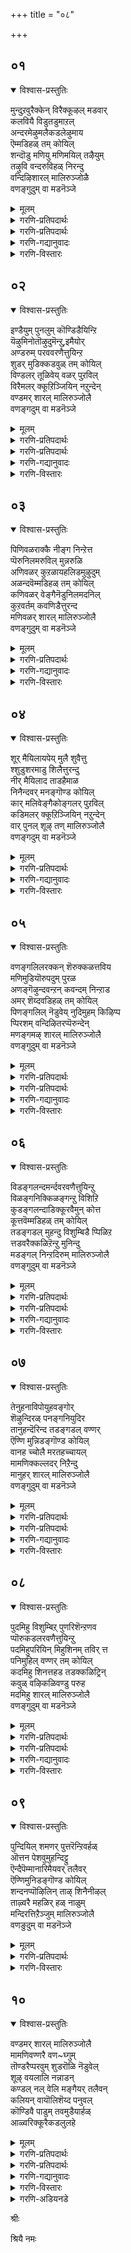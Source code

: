 +++
title = "०८"

+++

## ०१
<details open><summary>विश्वास-प्रस्तुतिः</summary>

मुन्दुऱवुरैक्केन् विरैक्कूऴल् मडवार्  
कलवियै विडुतडुमाऱल्  
अन्दरमेऴुमलैकडलेऴुमाय  
ऎम्मडिहळ् तम् कोयिल्  
शन्दॊडु मणियु मणिमयिल् तऴैयुम्  
तऴुवि वन्दरुविहळ् निरन्दु  
वन्दिऴिशारल् मालिरुञ्जोळै  
वणङ्गुदुम् वा मडनॆञ्जे
</details>

<details><summary>मूलम्</summary>

मुन्दुऱवुरैक्केन् विरैक्कूऴल् मडवार्  
कलवियै विडुतडुमाऱल्  
अन्दरमेऴुमलैकडलेऴुमाय  
ऎम्मडिहळ् तम् कोयिल्  
शन्दॊडु मणियु मणिमयिल् तऴैयुम्  
तऴुवि वन्दरुविहळ् निरन्दु  
वन्दिऴिशारल् मालिरुञ्जोळै  
वणङ्गुदुम् वा मडनॆञ्जे
</details>

<details><summary>गरणि-प्रतिपदार्थः</summary>

मुन्=हिन्दिन\(इदुवॆरॆगिन\), तुऱ=आसक्तिगळन्नु, उरैक्केन्=हेळुत्तेनॆ केळु, विरै=परिमळिसुव, कुऴल्=तलॆगूदलिन, मडवार्=स्त्रीयर, कलवियै=कूडिकॆयन्नु, विडु=बिट्टुबिडु, तडुमाऱल्=हिन्दुमुन्दु नोडुवुदन्नु, \(विडु=बिट्टुबिडु\), अन्दरम् एऴुम्=एळु द्वीपगळू, मलैकडल्=बॆट्टगळू, कडलुगळू, एऴुम् आय=एळु एळागिरुव, ऎम्मडिहळ् त=नम्म स्वामिय, कोयिल्=नॆलसिरुव स्थळवागियू, शन्दॊडु=चन्दन वृक्षगळन्नू, मणियुम्=रत्नगळन्नू, अणि=सुन्दरवाद, मयिल् तऴैयुम्= नविलुगरिगळन्नू, तऴुविवन्दु=तळ्ळिकॊण्डु बन्दु, अरुविहळ्=बॆट्टद झरिगळु, वन्दु =बन्दु
</details>





<details><summary>गरणि-प्रतिपदार्थः</summary>

इऴि=प्रवहिसुव, शारल्=बॆट्टद तप्पलिन\(जारिकॆय\), मालिरुञ्जोलै=तिरुमालिरुञ्जोलै क्षेत्रवन्नु, वणङ्गुदुम् वा=नमस्करिसोण बा, मडनॆञ्जे=मूढ मनस्से.
</details>

<details><summary>गरणि-गद्यानुवादः</summary>

मुढमनस्से, हिन्दिन \(इदुवॆरॆगिन\) आसक्तिगळन्नॆल्ला बिट्टु बिडु. परिमळिसुव तलॆगूदलिन हॆण्णुगळकूडिकॆयन्नु बिट्टुबिडु. \(अवुगळ बगॆगॆ\)हिन्दुमुन्दॆ नोडुवुदन्नु बिट्टुबिडु. एळुद्वीपगळू एळु बॆट्टगळू, एळु कडलुगळू आगिरुव नम्म स्वामियु नॆलसिरुव स्थळवागियू, बॆट्टद झरिगळु गन्धद मरगळन्नू, रत्नगळन्नू, सुन्दरवाद नविलुगरिगळन्नू तळ्ळिकॊण्डु बन्दु इळियुव तप्पलिनदागियू इरुव तिरुमालिरुञ्जोलै क्षेत्रवन्नु पूजिसोण बा.\(१\)
</details>

<details><summary>गरणि-विस्तारः</summary>

हिन्दिन तिरुमॊऴियल्लि आऴ्वाररु तिरुवल्लवा- क्षेत्रवन्नु कुरितु हाडिदरष्टॆ. “आ क्षेत्रवन्नू,अल्लि नॆलसिरुव भगवन्तनन्नू कुरितु हॊगळिहाडलु समर्थनागु”ऎन्दु अवरु तम्म मनस्सिगॆ बुद्धिहेळिदरु. ई तिरुमॊऴियल्लि तिरुमालिरुञ्जोलै मलै ऎम्ब मत्तॊन्दु पुण्यक्षेत्रक्कॆ अवरु बन्दिद्दरागि, अदर बगॆगॆ तम्म बुद्धियिल्लद चञ्चलवाद मनस्सिगॆ हितवन्नु नुडियुत्तिद्दारॆ.

आऴ्वाररु हेळुत्तारॆ- मूढमनस्से, हिन्दिन आसक्तिगळॆल्लवू निन्नन्नु इन्नू बाधिसुत्तिवॆयल्लवे? नन्न मातन्नु केळु- इदुवरॆगिन निन्न प्रापञ्चिकवाद आशॆआसक्तिगळन्नॆल्ला तॊलगिसिबिडु. अवुगळिन्द निनगॆ याव प्रयोजनवू इल्ल. अलङ्करिसिकॊण्डिरुव परिमळिसुव तलॆगूदलिन हॆण्णुगळ सहवासवन्नु मॊदलु बिट्टुबिडु. निन्न आसक्तिगळन्नु बिट्टुकॊडलु हिन्दुमुन्दु नोडबेड. अदक्कॆ बदलागि, नॆम्मदियिन्द नन्नॊडनॆ बा. नावु भगवन्तनु नॆलसिरुव दिव्यक्षेत्रगळिगॆ होगोण. नम्म स्वामियु सामान्यनल्ल-सर्वेश्वरनु, सर्वशक्तनु\! सप्तद्वीपगळू, सप्त कुलपर्वतगळू,सप्तसागरगळू आगिरुव ब्रह्माण्डवे अवनागि, अवुगळ रक्षकनू आगिरुव परमाश्चर्यकारि\! अवने ईग तिरुमालिरुञ्जोलै मलै ऎम्ब क्षेत्रदल्लि भक्तर उद्धारक्कागिये नॆलसिद्दानॆ. आ क्षेत्रप्रकृतिरम्यवदद्दु. बॆट्टद झरिगळु तम्मतम्म प्रवाहगळ मूलक गन्धदमरगळन्नू, दिव्यवाद रत्नगळन्नू, सुन्दरवाद नविलुगरिगळन्नू तळ्ळिकॊण्डुबन्दु स्वामिय तिरुवडिगळिगॆ इळिजारिनल्लि काणिकॆयन्नागि अर्पिसुत्तवॆ. मनस्से बा, नावु अल्लिगॆ



होगोण. स्वामिय सम्मुखदल्लि निन्तु अवनन्नु पूजिसि अवन तिरुवडिगळिगॆ ऎरगोण. अदे नम्म उद्धारक्कॆ हादि.
</details>


## ०२
<details open><summary>विश्वास-प्रस्तुतिः</summary>

इण्डैयुम् पुनलुम् कॊण्डिडैयिन्ऱि  
यॆऴुमिनोतॊऴुदुमॆन्ऱु,इमैयोर्  
अण्डरुम् परववरणैत्तुयिन्ऱ  
शुडर् मुडिक्कडवुळ् तम् कोयिल्  
विण्डलर् तूळिवेय् वळर् पुऱविल्  
विरैमलर् क्कूऱिञ्जियिन् नऱुन्देन्  
वण्डमर् शारल् मालिरुञ्जोलै  
वणङ्गदुम् वा मडनॆञ्जे
</details>

<details><summary>मूलम्</summary>

इण्डैयुम् पुनलुम् कॊण्डिडैयिन्ऱि  
यॆऴुमिनोतॊऴुदुमॆन्ऱु,इमैयोर्  
अण्डरुम् परववरणैत्तुयिन्ऱ  
शुडर् मुडिक्कडवुळ् तम् कोयिल्  
विण्डलर् तूळिवेय् वळर् पुऱविल्  
विरैमलर् क्कूऱिञ्जियिन् नऱुन्देन्  
वण्डमर् शारल् मालिरुञ्जोलै  
वणङ्गदुम् वा मडनॆञ्जे
</details>

<details><summary>गरणि-प्रतिपदार्थः</summary>

इण्डैयुम्=हूविन हारगळन्नू, पुनलुम्=तीर्थवन्नू, कॊण्डु=तॆगॆदुकॊण्डु बन्दु, इडै इन्ऱि=ऎडॆबिददॆ, तॊळुदुम्=पूजिसोण, ऎऴुमिनो=एळिरि,ऎन्ऱु=ऎन्दु, इमैयोर्=परमपद वासिगळू, अण्डरुम्=देवतॆगळू, परव=हरडिकॊण्डिरलु, अरवु अणै=हाविन हासुगॆयल्लि, तुयिन्ऱ=निद्रिसुव, शुडर् मुडि=हॊळॆहॊळॆयुव किरीटवुळ्ळ, कडवुळ्=भगवन्तनु कोयिल्=नॆलसिरुव स्थळवॆम्ब, विण्डु=आकाशदल्लि\(बॆट्टद मेलॆ\) अलर्=अरळुव, तूळि=परागवन्नु चॆल्लुव, वेय्=बिदिरु, वळर्=बॆळॆयुव, पुऱविल्=प्रदेशदल्लि, विरै=परिमळ तुम्बिद, मलर्=हूगळिन्द कूडिद, कुऱिञ्जियिन्=बॆट्टद हूवुगळिन्द, नऱु=उत्तमवाद तेन्-जेनिगॆ, वण्डु=दुम्बिगळु,
</details>





<details><summary>गरणि-प्रतिपदार्थः</summary>

अमर्=मुसुरिकॊण्डिरुव, शारल्=बॆट्टद तप्पलिन, मालिरुञ्जोलै=तिरुमालिरुञ्जोलै क्षेत्रवन्नु, वणङ्गुदुम् वा=पूजिसोण बा, मडनॆञ्जे=बुद्धिहीन मनस्से.
</details>

<details><summary>गरणि-गद्यानुवादः</summary>

बुद्धियिल्लद मनस्से, हूविन हारगळन्नू तीर्थवन्नू तॆगॆदुकॊण्डु ऎडॆबिडदॆ पूजिसोण एळिरो ऎन्दु पऎअमपदवासिगळू देवतॆगळू हरडिनिन्तिरुवाग हाविन हासुगॆयल्लि निद्रिसुव हॊळॆहॊळॆयुव किरीटवुळ्ळ भगवन्तनु नॆलसिरुव स्थळवाद आकाशदल्लि\(बॆट्टदमेलॆ\) अरळि परागवन्नु चॆल्लुव बिदिरुबॆळॆयुव प्रदेशदल्लि परिमळतुम्बिद हूगळिन्द कूडिद बॆट्टद हूगळिन्द स्रविसुव उत्तमवाद जेनिगॆ दुम्बिगळु मुसुरिकॊण्डिरुव बॆट्टद तप्पलिन तिरुमालिरुञ्जोलैमलै क्षेत्रवन्नु पूजिसोण बा.\(२\)
</details>

<details><summary>गरणि-विस्तारः</summary>

आऴ्वाररु हेळुत्तारॆ- मूढमनस्से, भगवन्तन हिरिमॆयेनॆम्बुदन्नु तिळियलु इच्छिसुवॆया? परमपदवासिगळाद अमररू, देवादिदेवतॆगळू अवनन्नु ऎडॆबिडदन्तॆ पूजिसबेकॆन्दु हूविन हारगळन्नू तीर्थवन्नू तॆगॆदुकॊण्डु होगि, कादु निन्तिरुत्तारॆ. अष्टु सुलभव स्वामि अवर पूजॆयन्नु कैगॊळ्ळुवुदु\! अवरॆल्ल निन्तिरुवन्तॆये, स्वामियु कण्णुकोरैसुवन्तॆ हॊळॆयुव किरीटवन्नु धरिसिदवनागि, हाविन हासुगॆयल्लि पाल्गडलल्लि पवडिसि निद्रिसुत्तानॆ\! देवाधिदेवतॆगळिगू सुलभसाध्यनल्लद स्वामियु ईग, भक्तर उद्धारक्कागिये तिरुमालिरुञ्जोलैमलै क्षेत्रदल्लि नॆलसिद्दानॆ. आ बॆट्टद तप्पलु बिदिरुमॆळॆगळिम्दलू, बॆट्टद हूगळिन्दलू तुम्बि, जेनु सुरिसुत्ता, दुम्बि मुसुरुत्तिरुत्तदॆ. मनस्से, अल्लिगॆ होगोण बा. भगवन्तनन्नु पूजिसोण नावु उज्जीवनगॊळ्ळोण.
</details>


## ०३
<details open><summary>विश्वास-प्रस्तुतिः</summary>

पिणिवळराक्कै नीङ्ग निन्ऱेत्त  
प्पॆरुनिलमरुविल् मुन्नरुळि  
अणिवळर् कुऱळायहलिडमुऴुदुम्  
अळन्दवॆम्मडिहळ् तम् कोयिल्  
कणिवळर् वेङ्गैनॆडुनिलमदनिल्  
कुऱवर्तम् कवणिडैत्तुरन्द  
मणिवळर् शारल् मालिरुञ्जोलै  
वणङ्गुदुम् वा मडनॆञ्जे
</details>

<details><summary>मूलम्</summary>

पिणिवळराक्कै नीङ्ग निन्ऱेत्त  
प्पॆरुनिलमरुविल् मुन्नरुळि  
अणिवळर् कुऱळायहलिडमुऴुदुम्  
अळन्दवॆम्मडिहळ् तम् कोयिल्  
कणिवळर् वेङ्गैनॆडुनिलमदनिल्  
कुऱवर्तम् कवणिडैत्तुरन्द  
मणिवळर् शारल् मालिरुञ्जोलै  
वणङ्गुदुम् वा मडनॆञ्जे
</details>

<details><summary>गरणि-प्रतिपदार्थः</summary>

पिणि=आशॆसङ्कटगळन्नु, वळर्=बॆळॆसुव, आक्कै=देहवन्नु, नीङ्ग=नीगुवुदक्कागि,\(कळॆयुवुदक्कागि\), निन्ऱु=निन्तु,एत्त-स्तुतिसुवुदक्कागि, पॆरुनिलम्=विस्तारवाद भूमियन्नु, अरुळिल्=कृपॆयल्लि, कृपॆयिन्द, मुन्=हिन्दॆ ऒन्दु कालदल्लि, अरुळि=कृपॆमाडि, अणिवळर्=सॊबगु बॆळॆयुव, कुऱळ् आय्=वामन ब्रह्मचारियागि, अहल्=विस्तारवाद, इडम् मुऴुदुम्=भूमि\(स्थळ\)यन्नॆल्ला, अळन्द=अळॆद, ऎम् अडिहळ् तम्=नम्म स्वामिय, कोयिल्=नॆलसिरुव स्थळवाद, कणिवळर्=कीर्ति बॆळॆयुत्तिरुव, वेङ्गै=फलवत्ताद नॆडुनिलम् अदनिल्=विस्तारवाद \(व्यवसायद\)नॆलदल्लि, कुऱवर्-कुरवरु, तम्=तम्म, कवळ्-कवणॆ कल्लुगळन्नु, इडै=नडुनडुवॆ\(आगाग\), तुरन्द=बीसुवन्थ, मणिवळर्=सद्दिनिन्द कूडिरुव \(सद्दु बॆळॆयुव\)शारल्=बॆट्टद तप्पलिन, मालिरुञ्जोलै=तिरुमालिरुञ्जोलै क्षेत्रवन्नु, वणङ्गुदुम् वा=पूजिसोण बा, मडनॆञ्जे=अविवेकियाद मनस्से.
</details>

<details><summary>गरणि-गद्यानुवादः</summary>

अविवेकियाद मनस्से, आशॆसङ्कटगळन्नु बॆळॆसुव देहवन्नु नीगिसुवुदक्कागि, निन्तु स्तुतिसुवुदक्कागि, हिन्दॆ ऒन्दुकालदल्लि विस्तारवाद भूमियन्नु करुणिसि कृपॆमाडिदवनू, सॊबगु बॆळॆयुव वामन ब्रह्मचारियागि विशालवाद भूमियन्नॆल्ला अळॆदवनू आद नम्म स्वामियु नॆलसिरुव स्थळवाद कीर्ति बॆळॆयुत्तिरुव फलवत्ताद मत्तु विस्तारवाद व्यवसायद नॆलदल्लि कुरवरु तम्म कवणॆकल्लुगळन्नु आगाग्गॆ बीसुवन्थ सद्दु बॆळॆयुत्तिरुव बॆट्टद तप्पलिन तिरुमालिरुञ्जोलै क्षेत्रवन्नु पूजिसोण बा.\(३\)
</details>

<details><summary>गरणि-विस्तारः</summary>

मानवन बॆळवणिगॆये आशॆयिन्द. आशॆये अवनन्नु हॆच्चुहॆच्चु सङ्कटदल्लि तॊडगिसुवुदु. आशॆयू, सङ्कटवू हीगॆ कॊनॆमॊदलिल्लदन्तॆ बॆळॆयुत्तले होगुवुदु.मनुष्यनन्नु हुट्टु-सावुगळ सङ्कोलॆयिन्द बिगिसिबिडुवुदु. ई बन्धनदिन्द बिडुगडॆयागलु भगवन्तन कृपाकटाक्षक्कॆ अवनु पात्रनागबेजु/ भगवत्कृपॆयन्नु



गळिसिकॊळ्ळुवुदक्कॆ भगवन्तनन्नु स्तुतिसि, नुतिसि,भजिसि,पूजिसि, अवनन्नु ऒलिसिकॊळ्ळबेकु.

भगवन्तन कृपॆअपारवादद्दु. मनुष्यनन्नु उद्धरिसुवुदक्कागि, शाश्वतसुखवन्नु दॊरकिसिकॊडुवुदक्कागि, अवनिगॆ विशालवाद ई भूमियन्नु करुणिसिद्दानॆ. तानू अल्लल्लि, अर्चावतारियागि नॆलसिद्दानॆ. स्वामिय तिरुवडिगळन्नु आश्रयिसुवुदक्कॆ अवनिगॆ ऎल्ल सौलभ्यगळन्नू ऒदगिसिद्दानॆ.

तानु कॊडुगैयवनॆन्दु तोरिसिकॊळ्ळुवुदू, तन्न बळिगॆ याचिसलु बन्दवरु बरिगैयल्लि हिन्तिरुगुवुदिल्लवॆन्दु हॆम्मॆगॊळ्ळुवुदू बलिचक्रवर्तिय स्वभाववागित्तु. मितिमीरिदरॆ यावुदू ऒळ्ळॆयदल्लवॆम्ब पाठवन्नु अवनिगॆ कलिसुवुदक्कागि भगवन्तने स्वतः वामनवटुवागि अवन बळिगॆ बन्दनु. तन्न पुट्टहॆज्जॆगळल्लि मूरेमूरु हॆज्जॆगळष्टु नॆलवन्नु याचिसिदनु. बलियिन्द अदन्नुपडॆद कूडले स्वामियु त्रिविक्रमनागि बॆळॆदु, तन्न ऒन्दु हॆज्जॆयिन्द इतर लोकगळॆल्लवन्नू अळॆदुकॊण्डनु. भगवन्तन अद्भुतसामर्थ्यक्कॆ बॆरगागिद्द बलिय तलॆयमेलॆ, स्वामियु तन्न तिरुवडिगळन्निट्टु \(मूरनॆ हॆज्जॆयन्निट्टु\) अवनिगॆ शाश्वतसुखानन्दगळन्नु कृपॆमाडिदनु. भगवन्तन अपारवाद कृपॆगॆ इदॊन्दु निदर्शन\!

आल्वाररु हेळुत्तारॆ- एनू अरियद मनस्से, भगवन्तनु परमकारुणिक. आशॆसङ्कटगळिन्द मनुष्यनु पडुव पाडन्नु नीगिसुवुदक्कागिये अवनिगॆ ई भूलोकवन्नु करुणिसिद्दानॆ. तानू दिव्यसुन्दरनागि अल्लल्लि दिव्यक्षेत्रगळल्लि नॆलसिद्दानॆ. मनस्से बा, नावु तिरुमालिरुञ्जोलै मलै क्षेत्रक्कॆ होगोण. स्वामिय सम्मुखदल्लि निन्तु, अवनन्न स्तुतिसि, अवन कृपॆगॆ पात्ररागोण.
</details>


## ०४
<details open><summary>विश्वास-प्रस्तुतिः</summary>

शूर् मैयिलायपेय् मुलै शुवैत्तु  
श्शुडुशरमाडु शिलैत्तुरन्दु  
नीर् मैयिलाद ताडहैमाळ  
निनैन्दवर् मनङ्गॊण्ड कोयिल्  
कार् मलिवेङ्गैकोङ्गलर् पुऱविल्  
कडिमलर् क्कूऱिञ्जियिन् नऱुन्देन्  
वार् पुनल् शूऴ् तण् मालिरुञ्जोलै  
वणङ्गदुम् वा मडनॆञ्जे
</details>

<details><summary>मूलम्</summary>

शूर् मैयिलायपेय् मुलै शुवैत्तु  
श्शुडुशरमाडु शिलैत्तुरन्दु  
नीर् मैयिलाद ताडहैमाळ  
निनैन्दवर् मनङ्गॊण्ड कोयिल्  
कार् मलिवेङ्गैकोङ्गलर् पुऱविल्  
कडिमलर् क्कूऱिञ्जियिन् नऱुन्देन्  
वार् पुनल् शूऴ् तण् मालिरुञ्जोलै  
वणङ्गदुम् वा मडनॆञ्जे
</details>

<details><summary>गरणि-प्रतिपदार्थः</summary>

शूर् मैयिल् आय=क्रौर्यदिन्द कूडिद, पेय्=राक्षसिय, मुलै=मॊलॆयन्नु, शुवैत्तु=रुचियिन्द उण्डवनागि, शुडुशरम्=तीक्ष्णवाद बाणगळन्नु, अडुशिलै तुरन्दु=मारकवाद बिल्लिनमूलक प्रयोगिसि, नीर् मै इलाद=ऒळ्ळॆय स्वभावविल्लद, ताडहै=ताटकियु, माळ=मडियुवन्तॆ, निनैत्तवर्=सङ्कल्पिसिदवनु, मनम् कॊण्डु=आशॆयिन्द नॆलसिरुव, कोयिल्=स्थळवाद, कार् मलि=मेघमण्डलदवरॆगॆ तुम्बिरुव, वेङ्गै कोङ्गु=विधविधद काडु\(बॆट्टद\)मरगळु, अलर्=हूबिडुव, पुऱविल्=प्रदेशदल्लि, कटिमलर्=परिमळिसुव हूगळ, कुऱुञ्जियिन्=बॆट्टद हूगिड मरगळल्लि, नऱुतेन्=रुचिकरवाद जेनु तुम्बिरुव, वार् पुनल्=तुम्बिहरियुव प्रवाहगळिन्द, शूऴ्=सुत्तुवरिदिरुव, तण्=तम्पाद, मालिरुञ्जोलै=तिरुमालिरुञ्जोलै क्षेत्रवन्नु, वणङ्गुदुम् वा=पूजिसोण बा, मडनॆञ्जे=तिळिवळिकॆयिल्लद मनस्से.
</details>

<details><summary>गरणि-गद्यानुवादः</summary>

तिळिवळिकॆयिल्लद मनस्से, क्रौर्यदिन्द कूडिद राक्षसिय मॊलॆयन्नु चप्परिसि उण्डवनू, तीक्ष्णवाद बाणगळन्नु मारकवाद बिल्लिन मूलक प्रयीगिसि ऒळ्ळॆय स्वभाववे इल्लद ताटकियु मडियुवन्तॆ सङ्कल्पिसिदवनू आशॆयिन्द नॆलसिरुव स्थळवाद विधविधद काडु\(बॆट्टद\)मरगळु हूबिडुव प्रदेशदल्लि परिमळिसुव हूगळ बॆट्टद हूगिडमरगळल्लि रुचिकरवाद जेनुतुम्बिरुव तुम्बि हरियुव प्रवाहगळिन्द सुत्तुवरिदिरुव तम्पाद तिरुमालिरुञ्जोलैमलै क्षेत्रवन्नु पूजिसोण \(नमस्करिसोण\)बा.\(४\)
</details>

<details><summary>गरणि-विस्तारः</summary>

आऴ्वाररु हेळुत्तारॆ- मूढमनस्से, नम्म स्वामियाद भगवन्तनु आश्चर्यकारकने सरि. हिन्दॆ अवनु श्रीकृष्णनागि अवतरिसिदाग, अवनु इन्नू हसुगूसागिद्दागले क्रूरियू राक्षसियू आद पूतनिय विषतुम्बिद मॊलॆयन्नु चप्परिसि उण्णुत्ता, अवळन्ने



कॊन्दु हाकिदनु. मत्तॆ अवनु श्रीरामनागि अवतरिसिदाग स्वभावतः कडुक्रूरिये आद ताटकियॆम्ब दुष्टराक्षसियन्नु तन्न तीक्ष्णवाद बाणगळिन्द कॊन्दुहाकिदनु. बॆट्टद हूगळिन्द तुम्बिरुव गिडमरगळिन्द तुम्बि तम्पाद प्रवाहगळिन्द सुत्तुवरिदिरुव मनोहरवाद बॆट्टदतप्पलिन तिरुमालिरुञ्जोलै मलै क्षेत्रदल्लिआ स्वामिये ईग भक्तजनोद्धारकनागि नॆलसिद्दानॆ. मनस्से बा, नावु अल्लिगॆ होगोण. स्वामियन्नु पूजिसि उद्धारगॊळ्ळोण.
</details>


## ०५
<details open><summary>विश्वास-प्रस्तुतिः</summary>

वणङ्गलिलरक्कन् शॆरुक्कळत्तविय  
मणिमुडियॊरुपदुम् पुरळ  
अणङ्गॆऴुन्दवन्ऱन् कवन्दम् निन्ऱाड  
अमर् शॆय्दवडिहळ् तम् कोयिल्  
पिणङ्गलिल् नॆडुवेय् नुदिमुहम् किऴिप्प  
प्पिरशम् वन्दिऴितरप्पॆरुन्देन्  
मणङ्गमऴ् शारल् मालिरुञ्जोलै  
वणङ्गुदुम् वा मडनॆञ्जे
</details>

<details><summary>मूलम्</summary>

वणङ्गलिलरक्कन् शॆरुक्कळत्तविय  
मणिमुडियॊरुपदुम् पुरळ  
अणङ्गॆऴुन्दवन्ऱन् कवन्दम् निन्ऱाड  
अमर् शॆय्दवडिहळ् तम् कोयिल्  
पिणङ्गलिल् नॆडुवेय् नुदिमुहम् किऴिप्प  
प्पिरशम् वन्दिऴितरप्पॆरुन्देन्  
मणङ्गमऴ् शारल् मालिरुञ्जोलै  
वणङ्गुदुम् वा मडनॆञ्जे
</details>

<details><summary>गरणि-प्रतिपदार्थः</summary>

वणङ्गळ् इल्=तलॆबागद, अरक्कन्=राक्षसनु, शॆरुकळत्तु=युद्धभूमियल्लि, अविय-नाश हॊन्दुवन्तॆ, मणिमुडि=रत्नकिरीटगळु, ऒरुपदुम्=हत्तू, पुरळ=नॆलदल्लि हॊरळाडुवन्तॆ, अणङ्गु=दुष्टभूतवु, ऎऴुन्दु=ऎच्चॆत्तु, अवन् तन्=अवन, कवन्दन्=मुण्डवु, निन्ऱ-निन्तु, आड-मनस्वि आडुवन्तॆयू \(नर्तिसुवन्तॆयू\), अमर् शॆय्द=युद्धमाडिद\(होराडिद\), अडिहळ् तम्=भगवन्तन, कोयिल्=नॆलसिरुव स्थळवाद, पिणङ्गलिल्=\(ऒन्दक्कॊन्दु\) हॆणॆदुकॊण्डिरुव, नॆडु=उद्दनाद
</details>





<details><summary>गरणि-प्रतिपदार्थः</summary>

वेय्=बिदिरिन, नुदि=तुदिगळु, मुहम् किऴप्प=मुखवन्नु हरियलु, पिरशम् वन्दु=जेनु हॊरक्कॆ बन्दु, इऴितर=स्रविसलु, पॆरुतेन्=दॊड्ड जेनिन, मणम्=परिमळवु, कमऴ्-हरडि बीसुत्तिरुव, शारल्=बॆट्टद तप्पलिन, मालिरुञ्जोलै=तिरुमालिरुञ्जोलै क्षेत्रवन्नु, वणङ्गुदुम् वा=पूजिसोण बा, मडनॆञ्जे=मूढ मनस्से.
</details>

<details><summary>गरणि-गद्यानुवादः</summary>

तलॆबागद राक्षसनु युद्धभूमियल्लि नाशहॊन्दुवन्तॆयू, रत्नकिरीटगळु हत्तू नॆलदल्लि हॊरळाडुवन्तॆयू, दुष्टभूतवॊन्दु ऎद्दु\(आवेशगॊण्डु\) अवन मुण्डवन्नू मनस्वि नर्तिसुवन्तॆयू होराडिद नम्म स्वामिय स्थळवाद परस्पर हॆणॆदुकॊण्डिरुव बिदिरिन तुदिगळु मुखवन्नु हरियलु जेनुहॊरक्कॆ बन्दु स्रविसलु, दॊड्डजेनिन परिमळवु हरडि बीसुत्तिरुव तप्पलिन तिरुमालिरुञ्जोलै मलै क्षेत्रवन्नु पूजिसोण बा मूढमनस्से.\(५\)
</details>

<details><summary>गरणि-विस्तारः</summary>

आऴ्वाररु हेळुत्तारॆ- मूढ मनस्से, नमम् स्वामिय पराक्रमवन्नेनॆन्दु विवरिसुवुदु\! हिन्दॆ, अवनु श्रीरामनागि अवतरिसि, यारिगू तलॆबागिसदन्थ मदान्धनू महापराक्रमियू राक्षसराजनू आद रावणासुरनन्नु युद्धकळदल्लि ऎदुरिसिदनु. तन्न कोदण्डद सहायदिन्दले आ राक्षसन हत्तुतलॆगळनु उरुळिसिदनु. अवुगळन्नु अलङ्करिसिद्द रत्नकिरीटगळु नॆलद धूळिनल्लि बिद्दुहॊरळादवु. आ राक्षसन मुण्डवे आवेशगॊण्डु युद्धभूमियल्लि स्वेच्छॆयागि कुणिकुणिदाडुवन्तॆ माडिदनु. आ स्वामिये ईग तिरुमालिरुञ्जोलै मलै क्षेत्रदल्लिभक्तर उद्धारक्कागिये नॆलसिद्दानॆ. आ बॆट्टद तप्पलिनल्लि दट्टवगै बॆळॆदिरुव बिदिरुमॆळॆगळल्लि दॊड्डजेनिन गूडुगळु तुम्बिकॊण्डिवॆ. परस्पर हॆणॆदुकॊण्डु उद्दनागि बॆळॆदिरुव बिदिरिन तुदिगळु आगिन्दाग्गॆ आ जेनुगूडिन हॊरभागवन्नु सवरुवुवु. कॆलवु सल अदन्नु सीळुवुवु. आ सीळिकॆगळिन्द जेनु स्रविसि सुरियतॊडगुवुदु. जेनिन सुवासनॆयु भगवन्तन आकर्षकवाद माधुर्यदन्तॆ ऎल्लॆल्लुयू हरडि आशॆहुट्टिसुवुदु. मनस्से बा, अल्लिगॆ होगोण. भगवन्तनन्नु अल्लि पूजिसोण. नमम् आत्मोन्नतियन्नु पडॆयोण.
</details>


## ०६
<details open><summary>विश्वास-प्रस्तुतिः</summary>

विडङ्गलन्दमर्न्दवरवणैत्तुयिन्ऱु  
विळङ्गनिक्किळङ्गन्ऱु विशिऱि  
कुडङ्गलन्दाडिक्कूरवैमुन् कोत्त  
कूत्तवॆम्मडिहळ् तम् कोयिल्  
तडङ्गडल् मुहन्दु विशुम्बिडै प्पिळिऱ  
त्तडवरैक्कळिऱॆन्ऱु मुनिन्दु  
मडङ्गल् निन्ऱदिरुम् मालिरुञ्जोलै  
वणङ्गुदुम् वा मडनॆञ्जे
</details>

<details><summary>मूलम्</summary>

विडङ्गलन्दमर्न्दवरवणैत्तुयिन्ऱु  
विळङ्गनिक्किळङ्गन्ऱु विशिऱि  
कुडङ्गलन्दाडिक्कूरवैमुन् कोत्त  
कूत्तवॆम्मडिहळ् तम् कोयिल्  
तडङ्गडल् मुहन्दु विशुम्बिडै प्पिळिऱ  
त्तडवरैक्कळिऱॆन्ऱु मुनिन्दु  
मडङ्गल् निन्ऱदिरुम् मालिरुञ्जोलै  
वणङ्गुदुम् वा मडनॆञ्जे
</details>

<details><summary>गरणि-प्रतिपदार्थः</summary>

विडम् कलन्दु=विषकूडिकॊण्डु, अमर्न्द=तुम्बिरुव, अरवु अणै=सर्पद हासुगॆयल्लि, तुयिन्ऱु=पवडिसिद्दवनु, विळम् कनिक्कू=बेलद हण्णिगॆ, इळकन्ऱ=ऎळॆय करुवन्नु, विशिऱि=बीसिदवनू, कुडम् कलन्दु आडि=कॊडगळन्नु कूडिसिकॊण्डु आडिदवनू, मुन्=हिन्दॆ, कुरवै कोत्त=रासक्रीडॆयन्नाडिदवनू, कूत्त=आश्चर्यकारियादवनाद, ऎम्मडि हळ् तम्=नम्म स्वामिय, कोयिल्=स्थळवाद, तडकडल्=विशालवाद कडलिनिन्द, मुहुन्दु=तुम्बिकॊण्डु, विशुम्बु इडै=आकाशदल्लि, पिळऱ=घर्जिसलु, तड=विशालवाद, वरै=बॆट्टद\(प्रदेशद\), कळिऱु=आनॆ, सलग, ऎन्ऱु=ऎन्दु, मुनिन्दु=कोपगॊण्डु, मडङ्गल्=सिंहवु, निन्ऱु=निन्तु, अदिरुम्=घर्जिसुव
</details>





<details><summary>गरणि-प्रतिपदार्थः</summary>

मालिरुञ्जोलै=तिरुमालिरुञ्जोलै क्षेत्रवन्नु, वणङ्गुदुम् वा=पूजिसोण बा, मडनॆञ्जे=मूढ मनस्से.
</details>

<details><summary>गरणि-गद्यानुवादः</summary>

मूढमनस्से, विषवन्नु तुम्बिट्टुकॊण्डिरुव सर्पद हासुगॆय मेलॆ पवडिसि, बेलदहण्णुगळिगॆ ऎळॆगरुवन्नु बीसिद, कॊडगळन्नु कूडिसिकॊण्डु कुणिद, रासक्रीडॆयन्नाडिद आश्चर्यकारकनाद नम्म स्वामिय स्थळवाद विशालवाद कडलिनिन्द नीरन्नु तुम्बिकॊण्डु आकाशदल्लि घर्जिसलु, विस्तारवाद बॆट्टदल्लिरुव सलगवे अदॆन्दु कोपगॊण्डु सिंहवु निन्तु घर्जिसुवन्थ तिरुमालिरुञ्जोलै मलै क्षेत्रवन्नु पूजिसोण बा.\(६\)
</details>

<details><summary>गरणि-विस्तारः</summary>

ई पाशुरदल्लि श्रीकृष्णावातारद कॆलवु आश्चर्यकरवाद सङ्गतिगळन्नु हेळलागिदॆ. बालकनागिद्दाग श्रीकृष्णनु गोवळबालकरॊडनॆ दनकरुगळ हिन्दॆ काडिगॆ होगुत्तिद्दनु. ऒन्दु सल, अवनन्नु कॊल्लबेकॆन्दु, कंसनिन्द प्रेरितनागि वत्सासुरनॆम्बवनु करुविन रूपदल्लि करुगळ मन्दॆयल्लि सेरिकॊण्डनु. इदन्नरित कृष्णनु आ करुविन हिङ्गालुगळन्नु हिडिदु गिरगिरनॆ तिरुगिसि, अदन्नु बलवागि बीसि हत्तिरद बेलदमरद मेलक्कॆ ऎसॆदनु. करुबिद्द रभसक्कॆ बेलदहण्णुगळु हेरळवागि उदुरिदवु. करुवू सत्तितु. इदु ऒन्दु प्रसङ्ग. गोवळरल्लि कौशल्यपूर्णवाद कुणितवन्नु कॊडद कुणित ऎन्दु गणिसलागित्तु. बालकृष्णनु अनेक कॊडगळन्नु ऒन्दर मेलॆ ऒम्दन्नु कूडिसि बलुसॊगसागि कुणिदु तोरिसिदनु. इदॊन्दु प्रसङ्ग. रासक्रीडॆय समयदल्लि ऒब्बॊब्बगोपिय बळियल्लि ऒब्बॊब्ब कृष्णनागि निन्तु, सम्भ्रमदिन्द नलिदाडि, गोपियरन्नॆल्ला एककालदल्लि तणिसिदनु- ऎम्बुदु मत्तॊन्दु प्रसङ्ग.

आऴ्वाररु हेळुत्तारॆ- मूढमनस्से,नम्म स्वामियु परमाश्चर्यकारक\! विषतुम्बिट्टुकॊण्डिरुव हावन्ने तन्न हासुगॆयागि माडिकॊण्डु, भोर्गरॆयुत्तिरुव पाल्गडलल्लि निश्चिन्तॆयिन्द पवडिसि योगनिद्दॆयल्लिरुववनु. अवने श्रीकृष्णनागि अवतरिसि बगॆबगॆय आश्चर्यकारक प्रसङ्गगळन्नु नडसिदनु. करुवन्नु बीसि ऎसॆदु बेलदमरदिन्द बेलद हण्णुगळन्नु उदुरिसिदनु. चित्रविचित्रवागि कौशल्यपूर्णवागि कॊडद कुणितवन्नु प्रदर्शिसिदनु. रासक्रीडॆयल्लि ऒब्बॊब्ब गोपिगू ऒब्ब कृष्णनागि अवळ जॊतॆयल्लिद्दु अवळन्नु सन्तोषपडिसिदनु. ईग आ स्वामिये



तिरुमालिरुञ्जोलैमलै क्षेत्रदल्लि भक्तोद्धारकनागि नॆलसिद्दानॆ. मनस्से, अल्लिगॆ होगोण बा. स्वामिय तिरुवडिगळन्नु पूजिसोण. नम्म आत्मोद्धारवन्नु पडॆयोण.

तिरुमालिरुञ्जोलै मलैय विषयदल्लि ऒन्दु सुन्दरवाद रूपकवन्नु इल्लि हेळलागिदॆ. विशालवाद कडलिनिन्द नीरु आवियागि कार्मुगिलुगळागि बॆट्टदमेलक्कॆ बन्दु तङ्गुत्तवॆयन्तॆ. आ कार्मुगिलुगळु आगाग्गॆ गुडुगुत्तवॆ. ई गुडुगन्नु बॆट्टद तप्पलिन काडुगळल्लि वासवागिरुव सिंहगळु तम्म शत्रुगळाद मद्दानॆगळ घीङ्कारवॆन्दु भ्रमिसुत्तवॆयन्तॆ. तावू अदक्कॆ तक्कन्तॆ तम्म घर्जनॆयन्नु कूडिसुत्तवॆयन्तॆ. कार्मुगिलिन गुडुगू, सिंहद गुडुगू ऒन्दर प्रतिफलनवागिरुवन्तॆ भयङ्कर सुन्दरवागि तोरुवुदु.
</details>


## ०७
<details open><summary>विश्वास-प्रस्तुतिः</summary>

तेनुहनाविपोयुहवङ्गोर्  
शॆऴुन्दिरळ् पनङ्गनियुदिर  
तानुहन्दॆरिन्द तडङ्गडल् वण्णर्  
ऎण्णि मुन्निडङ्गॊण्ड कोयिल्  
वानह च्चोलै मरतहच्चायल्  
मामणिक्कल्लदर् निऱैन्दु  
मानुहर् शारल् मालिरुञ्जोलै  
वणङ्गुदुम् वा मडनॆञ्जे
</details>

<details><summary>मूलम्</summary>

तेनुहनाविपोयुहवङ्गोर्  
शॆऴुन्दिरळ् पनङ्गनियुदिर  
तानुहन्दॆरिन्द तडङ्गडल् वण्णर्  
ऎण्णि मुन्निडङ्गॊण्ड कोयिल्  
वानह च्चोलै मरतहच्चायल्  
मामणिक्कल्लदर् निऱैन्दु  
मानुहर् शारल् मालिरुञ्जोलै  
वणङ्गुदुम् वा मडनॆञ्जे
</details>

<details><summary>गरणि-प्रतिपदार्थः</summary>

तेनुहन्=धेनुकन, आवि=प्राणवु, पोय्=होगि, उह=बिद्दु चॆदरि होगुवन्तॆ, अङ्गु=अल्लिय, ओर्=ऒन्दु, शॆऴु=कॆम्पगॆ सुन्दरवाद\(मधुरवाद\), तिरळ्=दट्टवाद, पनङ्गनि=ताळॆयहण्णु
</details>





<details><summary>गरणि-प्रतिपदार्थः</summary>

उदिर=उदुरि बीळुवन्तॆयू, तान् उहन्दु=ताने सन्तोषदिन्द, ऎरिन्द-ऎसॆद, तड कडल्=विशालवाद कडलिन, वण्णर्=बण्णदवरु, ऎण्णि=इष्टपट्टु, मुन्=हिन्दॆ ऒन्दु सल, इडम् कॊण्ड=स्थळ माडिकॊण्ड, कोयिल्=स्थळवाद, वान् अहम्-आकाशवन्नु मनॆमाडिकॊण्ड, शोलै=तोपुगळ, मरतहच्चायल्=मरकतरत्नगळ बण्णद, मामणि=श्रॆष्ठवाद रत्नगळ हागिरुव, कल्=बण्डॆगळ, अदर्=मार्गवागि, निऱैन्दु=तुम्बिकॊण्डु, मन्=जिङ्कॆगळू, नुहर्=उण्णुत्ता नॆगॆदाडुत्ता इरुव, शारल्=बॆट्टद तप्पलिन, मालिरुञ्जोलै=तिरुमालिरुञ्जोलै क्षेत्रवन्नु, वणङ्गुदुम् वा=पूजिसोण बा, मडनॆञ्जे=मूढ मनस्से.
</details>

<details><summary>गरणि-गद्यानुवादः</summary>

धेनुकन प्राणवु होगि \(अवन देहवु\) बिद्दु चॆदरि होगुवन्तॆ. अल्लिय ऒन्दु \(कॆम्पगॆ\)सुन्दरवाद \(मधुरवाद\) ऒत्तास ताळॆय हण्णुगळु उदुरि बीळुवन्तॆ ऎसॆदु ताने हर्षिसि ऎसॆद विशालवाद कडलबण्णदवनु इष्टपट्टु, हिन्दॆ ऒन्दु सल, मनॆमाडिकॊण्ड स्थळवाद, आकाशदल्लि मनॆमाडिकॊण्डिरुवन्तॆ बॆळॆद मरकतरत्नद बण्णद तोपुगळ मत्तु श्रॆष्ठवाद रत्नगळ हागिरुव बण्डॆगळ मार्गवागि जिङ्कॆगळु तुम्बिकॊण्डु उण्णुत्ता नॆगॆदाडुत्ता इरुव बॆट्टद तप्पलिन तिरुमालिरुञ्जोलै मलै क्षेत्रवन्नु पूजिसोण बा मूढमनस्से.\(७\)
</details>

<details><summary>गरणि-विस्तारः</summary>

हिन्दिन पाशुरदल्लि हेळिदन्तॆ श्रीकृष्णावतारद लीलॆयन्ने इल्लियू मुन्दुवरिसलागिदॆ. कंसनिन्द धेनुकासुरनु प्रेरितनादनु. बालकृष्णनन्नु कॊल्ललु कत्तॆय रूपवन्नु तळॆदनु. सॊम्पागि बॆळॆदु हण्णुगळिन्द तुम्बिरुव ताळॆयवनदल्लि सुळिदाडुत्तिद्दनु. अल्लिगॆ कृष्णनू गोवळरू बम्दरु. ताळॆयहण्णन्नु तिन्नबेकॆन्दु आशिसिदरु. धेनुकनु तन्न हिङ्गालुगळिन्द कृष्णनन्नु ऒदॆयलु हत्तिरक्कॆ बन्दनु. कूडले कृष्णनु कत्तॆय हिङ्गालुगळन्ने हिडिदु, गिरगिरनॆ तिरुगिसि, बिसि ताळॆय मरगळ मेलक्कॆ ऎसॆदनु. इदरिन्द धेनुकनू सत्तनु. ताळॆय हण्णुगळु यथेच्छवागि उदुरिदवु.

तिरुमालिरुञ्जोलै मलै बॆट्टदतप्पलु बहळ आकर्षक सुन्दरवादद्दु. तोपुगळल्लि मरगळु मुगिलु मुट्टुवष्टु ऎत्तरवागि बॆळॆदिवॆ.



अवु मरकतरत्नगळन्तॆ हसुरागि शोभिसुत्तवॆ. बॆट्टद बण्डॆगळु श्रेष्ठवाद नीलिय रत्नगळो ऎम्बन्तॆ शोभिसुत्तवॆ. अल्लि जिङ्कॆगळु हिण्डुहिण्डागि बण्डॆगळ मार्गवागि ओडाडुत्ता हुल्लुसॊप्पुगळन्नु तिन्नुत्ता नॆगॆदाडुत्ता इरुत्तवॆ.

आऴ्वाररु हेळुत्तारॆ- मूढ मनस्से, नम्म स्वामियु श्रीकृष्णनागिद्दाग धेनुकनॆम्ब राक्षसनन्नु हिडिदु, ताळॆय मरद मेलक्कॆ ऎसॆदु, अवनन्नु कॊन्दनु.आग उदुरिद हण्णुगळन्नु गोवळरु आशॆयिन्द तिन्दरु. अवनु कडलवण्णदवनु.ईग आ स्वामिये तिरुमालिरुञ्जोलै मलै क्षेत्रदल्लि भक्तर उद्धारक्कागिये नॆलसिद्दानॆ. मनस्से बा, आ सुन्दरवाद क्षेत्रक्कॆ होगोण, स्वामियन्नु पूजिसि,उद्धारगॊळ्ळोण.
</details>


## ०८
<details open><summary>विश्वास-प्रस्तुतिः</summary>

पुदमिहु विशुम्बिऱ् पुणरिशॆन्ऱणव  
प्पॊरुकडलरवणैत्तुयिन्ऱु  
पदमिहुपरियिन् मिहुशिनम् तविर् त्त  
पनिमुहिल् वण्णर् तम् कोयिल्  
कदमिहु शिनत्तहड तडक्कळिट्रिन्  
कवुळ् वऴिकळिवण्डु परुह  
मदमिहु शारल् मालिरुञ्जोलै  
वणङ्गुदुम् वा मडनॆञ्जे
</details>

<details><summary>मूलम्</summary>

पुदमिहु विशुम्बिऱ् पुणरिशॆन्ऱणव  
प्पॊरुकडलरवणैत्तुयिन्ऱु  
पदमिहुपरियिन् मिहुशिनम् तविर् त्त  
पनिमुहिल् वण्णर् तम् कोयिल्  
कदमिहु शिनत्तहड तडक्कळिट्रिन्  
कवुळ् वऴिकळिवण्डु परुह  
मदमिहु शारल् मालिरुञ्जोलै  
वणङ्गुदुम् वा मडनॆञ्जे
</details>

<details><summary>गरणि-प्रतिपदार्थः</summary>

पुदम्=मोडगळु, मिहु=विशेषवागि, विशुम्बिल्=आकाशदल्लि, पुणरि=अलॆअलॆयागि, शॆन्ऱु=सञ्चरिसि, अणव=दट्टवागि कूडिकॊळ्ळुव हागॆ, पॊरुकडल्=अलॆगळु बडियुत्तिरुव कडलल्लि, अरवु अणै=सर्पद हासुगॆयमेलॆ, तुयिन्ऱु=पवडिसि, पदम् मिहु=बहळ तीक्ष्णवाद, परियिन्=कुदुरॆय, मिहु शिनम्=हॆच्चु कोपवन्नु, तविर् त्त=कडॆगाणिसिद, पनिमुहिल् वण्णर् तम्= कार्मुगिल बण्णदवन
</details>





<details><summary>गरणि-प्रतिपदार्थः</summary>

तोयिल्=स्थळवाद, कतम् मिहु-बलवागि हरियुत्तिरुव,एरुत्तिरुव, शिनत्त=कोपद कडम्=कॆन्नॆय, तड=विशालवाद, दॊड्ड, कळिट्रिन्-आनॆय, कवुळ्=कपोलगळ, वऴि=मार्गवागि बरुव, कळि=मदजलवन्नु, वण्डु=दुम्बिगळु, परुह=कुडियुवन्तॆ, मदम् मिहु=मदजलवु हॆच्चागि हरियुव, शारल्=बॆट्टद तप्पलिन, मालिरुञ्जोलै=तिरुमालिरुञ्जोलै क्षेत्रवन्नु, वणङ्गुदुम् वा=पूजिसोण बा, मडनॆञ्जे=मूढ मनस्से.
</details>

<details><summary>गरणि-गद्यानुवादः</summary>

आकाशदल्लि मोडगळु अलॆअलॆयागि सञ्चरिसुत्ता दट्टवागि कूडिकॊळ्ळुव हागॆ, अलॆगळु बडियुत्तिरुव कडलल्लि हाविन हासुगॆयल्लि पवडिसिदवनू, बहळ चुरुकाद कुदुरॆय हुच्चुकोपवन्नु कडॆगाणिसिदवनू आद कार्मुगिलबण्णदवन स्थळवाद, दॊड्डमद्दानॆय कोपद कॆन्नॆगळ मूलकवागि हरियुव मदजलवन्नु दुम्बिगळु कुडियुव हागॆ, आ मदजलवे हॆच्चागि हरियुव तप्पलिन तिरुमालिरुञ्जोलै मलै क्षेत्रवन्नु पूजिसोण बा मुढमनस्से.\(८\)
</details>

<details><summary>गरणि-विस्तारः</summary>

आऴ्वाररु हेळुत्तारॆ- मूढमनस्से, नम्म स्वामियु बहळ दॊड्डदॊड्ड अलॆगळिन्द तुम्बि कलकि होगिरुव पाल्गडलल्लि निर्लिप्तनागि, हविन हासुगॆयल्लि पवडिसिरुववनु. अवने श्रीकृष्णनागि अवतरिसिदाग, कुदुरॆय रूपवन्नु तळॆदु कोपदिन्द अवनन्नु कॊल्ललु बन्द केशियॆम्ब राक्षसनन्नु कॊन्दुहाकिदनु. अवने ईग तिरुमालिरुञ्जोलै मलै क्षेत्रदल्लि भकत्र उद्धारक्कागिये बन्दु नॆलसिद्दानॆ. आ बॆट्टद तप्पलिनल्लि हरियुव नीरु आनॆगळ मदजलदिन्द कलॆतु हरियुत्ता, अल्लिन तोपुगळल्लिरुव दुम्बिगळु कुडियलु बहळ हितवागिदॆ. मनस्से बा, नावु अल्लिगॆ होगोण. भगवन्तन सेवॆयल्लि तॊडगि, उद्धारवागोण.
</details>


## ०९
<details open><summary>विश्वास-प्रस्तुतिः</summary>

पुन्दियिल् शमणर् पुत्तरॆन्ऱिवर्हळ्  
ऒत्तन पेशवुमुहन्दिट्टु  
ऎन्दैपॆम्मानारिमैयवर् तलैवर्  
ऎण्णिमुनिडङ्गॊण्ड कोयिल्  
शन्दनप्पॊऴिलिन् ताऴ् शिनैनीऴल्  
ताऴ्वरै महळिर् हळ् नाळुम्  
मन्दिरत्तिऱैञ्जुम् मालिरुञ्जोलै  
वणङुदुम् वा मडनॆञ्जे
</details>

<details><summary>मूलम्</summary>

पुन्दियिल् शमणर् पुत्तरॆन्ऱिवर्हळ्  
ऒत्तन पेशवुमुहन्दिट्टु  
ऎन्दैपॆम्मानारिमैयवर् तलैवर्  
ऎण्णिमुनिडङ्गॊण्ड कोयिल्  
शन्दनप्पॊऴिलिन् ताऴ् शिनैनीऴल्  
ताऴ्वरै महळिर् हळ् नाळुम्  
मन्दिरत्तिऱैञ्जुम् मालिरुञ्जोलै  
वणङुदुम् वा मडनॆञ्जे
</details>

<details><summary>गरणि-प्रतिपदार्थः</summary>

पुन्दि इल्=बुद्धियिल्लद, विवेकविल्लद, शमणर्=जैनरु,पुत्तर्-बौद्धरु, ऎन्ऱु=ऎम्ब, इवर्हळ्=इवरुगळु, ऒत्तन=तमतमगॆ ऒप्पुव हागॆ, पेशवुम्=मातनाडुवुदन्नु, उहन्दिट्टु=मरॆतुबिट्टु, तॊरॆदु ऎन्दै=नम्म, पॆम्मानार्=ऒडॆयनु, इमैयवर्=परमपद वासिगळ\(अमरर\), तलैवर्=ऒडॆयनु, ऎण्णि=योचिसि\(बयसि\), मुन्=हिन्दॆ, इअम् कॊण्ड=नॆलसिरुव स्थळवाद, शन्दनम् पॊऴिलिन्=गन्धद मरगळ तोपिनल्लि, ताळ्=ऎत्तरवाद, शिनै=कॊम्बॆगळ, नीऴल् =नॆरळल्लि, ताळ्वरै=ऎत्तरवाद बॆट्टद, महळिर् हळ्=हॆङ्गळु, नाळुम्=यावागलू, मन्दिरत्तु=मन्दिरगळल्लि, इऱैञ्जुम्=स्तुतिसुव, मालिरुञ्जोलै=तिरुमालिरुञ्जोलै मलै क्षेत्रवन्नु, वणङ्गुदुम् वा=पूजिसोण बा, मडनॆञ्जे=मूढ मनस्से.
</details>

<details><summary>गरणि-विस्तारः</summary>

विवेकविल्लद जनैरु,बौद्धरु ऎम्ब ऒवरुगळु तमतमगॆ ऒप्पुव हागॆ मातनाडुवुदन्नु तॊरॆदुबिट्टु, नम्म ऒडॆयनू अमरर ऒडॆयनू योचिसि\(बयसि\) हिन्दॆ, नॆलसिरुव स्थळवाद



गन्धद मरगळ तोफिनल्लि ऎत्तरवाद कॊम्बॆगळ नॆरळल्लि, ऎत्तरवाद बॆट्टद हॆङ्गळु यावागलू मन्दिरगळल्लि स्तुतिसुव तिरुमालिरुञ्जोलै मलै क्षेत्रवन्नु पूजिसोण बा, मूढमनस्से.\(९\)

आऴ्वाररु हेळुत्तारॆ- मूढमनस्से, जैनरु,बौद्धरु ऎम्बवरु विवेकविल्लदवरु. अवरु तमतमगॆ हितवागि तोरिदन्तॆ चमत्कारद मातुगळन्नाडुत्तारॆ. अवर पालिगॆ वेदगळे सुळ्ळु.नीनु अवर अविवेकद मातुगळन्नु केळबेड. अवक्कॆ किविगॊडबेड. नम्मॆल्लरिगू ऒडॆयनु. ईग तिरुमालिरुञ्जोलै मलै क्षेत्रदल्लि अवने नॆलसिरुवुदु. भक्तर उद्धारक्कागिये आशॆपट्टु अल्लि नॆलसिद्दानॆ. आ बॆट्टदल्लि श्रीगन्धद मरगळ तोपुगळिवॆ. आ तोपुगळल्लि ऎत्तरवाद कॊम्बॆगळ नॆरळल्लि मनॆगळन्नु कट्टिकॊण्डु वासिसुव बॆट्टद हॆङ्गसरु नम्म स्वामियन्नु कुरितु ऎडॆबिडदॆ स्तुतिसुत्तारॆ. मनस्से, नावु आ क्षेत्रक्कॆ होगोण बा. स्वामियन्नु पूजिसोण. उज्जीवनगॊळ्ळोण.
</details>


## १०
<details open><summary>विश्वास-प्रस्तुतिः</summary>

वण्डमर् शारल् मालिरुञ्जोलै  
मामणिवण्णरै वण~घ्गुम्  
तॊण्डरैप्परवुम् शुडरॊळि नॆडुवेल्  
शूऴ् वयलालि नन्नाडन्  
कण्डल् नल् वेलि मङ्गैयर् तलैवन्  
कलियन् वायॊलिशॆय्द पनुवल्  
कॊण्डिवै पाडुम् तवमुडैयार्हळ्  
आळ्वरिक्कूरैकडलुलहे
</details>

<details><summary>मूलम्</summary>

वण्डमर् शारल् मालिरुञ्जोलै  
मामणिवण्णरै वण~घ्गुम्  
तॊण्डरैप्परवुम् शुडरॊळि नॆडुवेल्  
शूऴ् वयलालि नन्नाडन्  
कण्डल् नल् वेलि मङ्गैयर् तलैवन्  
कलियन् वायॊलिशॆय्द पनुवल्  
कॊण्डिवै पाडुम् तवमुडैयार्हळ्  
आळ्वरिक्कूरैकडलुलहे
</details>

<details><summary>गरणि-प्रतिपदार्थः</summary>

वण्डु=दुम्बिगळु, अमर्=मुसुरिकॊण्डिरुव, शारल्=पर्वतदद तप्पलिन, मालिरुञ्जोलै=तिरुमालिरुञ्जोलै मलै क्षेत्रदल्लि नॆलसिरुव,
</details>





<details><summary>गरणि-प्रतिपदार्थः</summary>

मामणिवण्णरै=अन्दवाद इन्द्रनीलमणिय बण्णदवनन्नु,स्वामियन्नु, वणङ्गुम्=पूजिसुव, तॊण्डरै=भक्तरन्नु, परवुम्=हॊगळुववनू, शुडर् ऒळि=बहळ हॊळपुळ्ळ, नॆडुवेल्=उद्दवाद वेलायुधवुळ्ळवनू, शूऴ्-सुत्तुवरिदिरुव, वयल्=गद्दॆबयलुगळुळ्ळ, आलि=तिरुवालि ऎम्ब, नल् नाडन्=ऒळ्ळॆय नाडिन ऒडॆयनू, कण्डल्=ताळॆय मरगळ, नल्=अन्दवाद, वेलि=बेलियुळ्ळ, मङ्गैयर् तलैवन्=तिरुमङ्गैनाडिनल्लिरुववर ऒडॆयनू आद, कलियन्=कलियन \(तिरुमङ्गै आऴ्वारर\), वाय् ऒलिशॆय्दु=बायिन्द हाडिद, पनुवल्=कवितॆयन्नु, पाशुरगळन्नु, कॊण्डु=स्वीकरिसि, कलितुकॊण्डु, इवै=इवुगळन्नु, पाडुम्=हाडुव, तवम् उडैयार् हळ्=भाग्यवन्नु पडॆदवरु, आळ्वर्=आळुत्तारॆ, इ-कुरै कडल्=ई अब्बरिसुव कडलिनिन्द सुत्तुवरिदिरुव, उलहे=लोकवन्ने.
</details>

<details><summary>गरणि-गद्यानुवादः</summary>

दुम्बिगळु मुसुरिकॊण्डिरुव बॆट्टद तप्पलिन तिरुमालिरुञ्जोलै मलै क्षेत्रदल्लि नॆलसिरुव, अन्दवाद इन्द्रनीलमणिय बण्णदवनन्नु \(भगवन्तनन्नु\) पूजिसुव वेलायुधवन्नु हिडिदवनू, गद्दॆबयलिनिन्द सुत्तुवरिदिरुव सॊबगिन तिरुवालिनाडिन ऒडॆयनू, ताळॆय मरगळ बेलियुळ्ळ अन्दवाद तिरुमङ्गैनाडिन जनर निर्वाहकनू आद कलियन बायिन्द बन्द कवितॆयन्नु \(पाशुरगळन्नु\)स्वीकरिसि \(कलितुकॊण्डु\)इवन्नु हाडुव भाग्यवन्नुळ्ळवरु अब्बरिसुव कडलिनिन्द सुत्तुवरिदिरुव ई लोकवन्ने आळुववरागुत्तारॆ.\(१०\)
</details>

<details><summary>गरणि-विस्तारः</summary>

ई तिरुमॊऴिय कडॆय पाशुरविदु. इदन्नु “कलितु हाडुव भाग्यवुळ्ळवरु”- ऎन्दु पाशुरगळ वैशिष्ट्यवन्नु इल्लि हेळलागिदॆ. दॊड्डदॊड्ड अलॆगळिन्द तुम्बि, अब्बरिसुत्तिरुव पाल्गडलल्लि शेषशयननागि पवडिसिरुव भगवन्तनु अपार करुणाशालि\! निर्लिप्तनागिरबेकॆन्दु बयसिदरू अदु अवनिगॆ साध्यविल्ल. भूलोकदल्लि आशॆसङ्कटगळिगॆ आकरवाद इन्द्रियचापल्यक्कॆ सिक्किबिद्दु. संसारवॆम्ब सङ्कोलॆयिन्द बिगिसिकॊण्डु



कॊनॆयिल्लद हुट्टू-सावुगळ कोटलॆयन्नु अनुभविसुत्तिरुव चेतनन विषयदल्लि स्वामिगॆ मितियिल्लद कनिकर\! हेगादरू अवनन्नु उद्धरिसबेकॆन्दु स्वामिगॆ तीव्रवाद आसक्ति, आतुर\!

भगवन्तनन्नु आश्रयिसि, अवन तिरुवडिगळ सेवॆयन्नु शुद्धमनदिन्द माडुत्त बरुवुदरिन्द चेतननु भगवन्तन कृपाकटाक्षक्कॆ पात्रनागुत्तानॆ. इदन्नु हेगॆ साधिसिकॊळ्ळुवुदु ऎम्बुदन्ने ई तिरुमॊऴिय पाशुरगळु हेळुत्तिरुवुदु. ई कारणदिन्द अल्लवे ई पाशुरगळन्नु कलितु हाडुत्तिरुवुदु “भाग्य”वॆन्नुवुदु.

पाशुरगळन्नु रचिसि हाडिरुववनु कलियनु. हॊळॆहॊळॆयुव उद्दनाद वेलायुधवन्नु गुरियिट्टु प्रयोगिसुवुदरल्लि अवनु निपुणनु. हसुराद गद्दॆबयलुगळिन्द सुत्तुवरिदु अलङ्कृतवागिरुव तिरुवालिनाडिन ऒडॆयनु. ताळॆयवनगळिन्द शोभितवाद तिरुमङ्गै नाडिन जनर निर्वाहकनु. हीगॆ राजनागु गौरव, दर्प, पराक्रमगळिन्द मॆरॆयुववनादरू कलियनु सौजन्यद गणिये\! भगवद्भक्तरल्लि अपारवाद प्रीत्यादरगळन्नुळ्ळवनु. अवरन्नु स्तुतिसि पूजिसुववनु. भगवद्गुणानुभवदल्लि आळवागि मुळुगिद्दु, भगवन्तन सकल कल्याणगुणगळन्नु लीलाविभूतिगळन्नू मनमुट्टुवन्तॆ बायितुम्ब हॊगळि हाडबल्ल अपूर्व कवि\!

कलियनु रचिसि हाडिरुव ई पाशुरगळन्नु कलितु हाडुववरु भगवद्भक्तरागि, तम्म आदर्शभक्तियिन्दलू सद्गुणगळिन्दलू ई भूमण्डलदल्लि राजाधिराजरिगॆ तक्क मर्यादॆयन्नु गळिसिकॊण्डु राजरन्तॆये बाळुत्तारॆ. इहलोकद जीवनवु चॊक्कवादद्दॆन्द बळिक, अवन मुन्दिन \(मरणा नन्तरद\) जीवनवु भगवत्कटाक्षदिन्द अमरत्ववन्नू शाश्वतानन्दवन्नू अनुभविसुवुदरल्लि सन्देहवे इल्ल ऎनिसुत्तदॆ.
</details>



<details><summary>गरणि-अडियनडे</summary>

मुन्दुऱ, इण्डै, पिणि, शूर् मै, वणङ्गलिल्, विडम्, तेनुहन्, पुदमिहु, पुन्दि,वण्डमर्, \(मूवर्\)
</details>




श्रीः

श्रियै नमः
